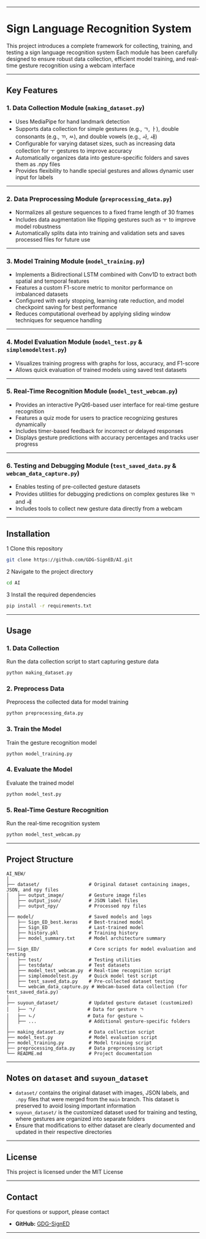 
---

# Sign Language Recognition System

This project introduces a complete framework for collecting, training, and testing a sign language recognition system Each module has been carefully designed to ensure robust data collection, efficient model training, and real-time gesture recognition using a webcam interface

---

## Key Features

### 1. Data Collection Module (`making_dataset.py`)
- Uses MediaPipe for hand landmark detection
- Supports data collection for simple gestures (e.g., ㄱ, ㅏ), double consonants (e.g., ㄲ, ㅆ), and double vowels (e.g., ㅘ, ㅙ)
- Configurable for varying dataset sizes, such as increasing data collection for ㅜ gestures to improve accuracy
- Automatically organizes data into gesture-specific folders and saves them as .npy files
- Provides flexibility to handle special gestures and allows dynamic user input for labels

---

### 2. Data Preprocessing Module (`preprocessing_data.py`)
- Normalizes all gesture sequences to a fixed frame length of 30 frames
- Includes data augmentation like flipping gestures such as ㅜ to improve model robustness
- Automatically splits data into training and validation sets and saves processed files for future use

---

### 3. Model Training Module (`model_training.py`)
- Implements a Bidirectional LSTM combined with Conv1D to extract both spatial and temporal features
- Features a custom F1-score metric to monitor performance on imbalanced datasets
- Configured with early stopping, learning rate reduction, and model checkpoint saving for best performance
- Reduces computational overhead by applying sliding window techniques for sequence handling

---

### 4. Model Evaluation Module (`model_test.py` & `simplemodeltest.py`)
- Visualizes training progress with graphs for loss, accuracy, and F1-score
- Allows quick evaluation of trained models using saved test datasets

---

### 5. Real-Time Recognition Module (`model_test_webcam.py`)
- Provides an interactive PyQt6-based user interface for real-time gesture recognition
- Features a quiz mode for users to practice recognizing gestures dynamically
- Includes timer-based feedback for incorrect or delayed responses
- Displays gesture predictions with accuracy percentages and tracks user progress

---

### 6. Testing and Debugging Module (`test_saved_data.py` & `webcam_data_capture.py`)
- Enables testing of pre-collected gesture datasets
- Provides utilities for debugging predictions on complex gestures like ㄲ and ㅙ
- Includes tools to collect new gesture data directly from a webcam

---

## Installation

1 Clone this repository
   ```bash
   git clone https://github.com/GDG-SignED/AI.git
   ```
2 Navigate to the project directory
   ```bash
   cd AI
   ```
3 Install the required dependencies
   ```bash
   pip install -r requirements.txt
   ```

---

## Usage

### 1. Data Collection
Run the data collection script to start capturing gesture data
```bash
python making_dataset.py
```

### 2. Preprocess Data
Preprocess the collected data for model training
```bash
python preprocessing_data.py
```

### 3. Train the Model
Train the gesture recognition model
```bash
python model_training.py
```

### 4. Evaluate the Model
Evaluate the trained model
```bash
python model_test.py
```

### 5. Real-Time Gesture Recognition
Run the real-time recognition system
```bash
python model_test_webcam.py
```

---

## Project Structure

```
AI_NEW/
│
├── dataset/                  # Original dataset containing images, JSON, and npy files
│   ├── output_image/         # Gesture image files
│   ├── output_json/          # JSON label files
│   ├── output_npy/           # Processed npy files
│
├── model/                    # Saved models and logs
│   ├── Sign_ED_best.keras    # Best-trained model
│   ├── Sign_ED               # Last-trained model 
│   ├── history.pkl           # Training history
│   ├── model_summary.txt     # Model architecture summary
│
├── Sign_ED/                  # Core scripts for model evaluation and testing
│   ├── test/                 # Testing utilities
│   ├── testdata/             # Test datasets
│   ├── model_test_webcam.py  # Real-time recognition script
│   ├── simplemodeltest.py    # Quick model test script
│   ├── test_saved_data.py    # Pre-collected dataset testing 
│   └── webcam_data_capture.py # Webcam-based data collection (for test_saved_data.py)
│
├── suyoun_dataset/           # Updated gesture dataset (customized)
│   ├── ㄱ/                   # Data for gesture ㄱ
│   ├── ㄴ/                   # Data for gesture ㄴ
│   ├── ...                   # Additional gesture-specific folders
│
├── making_dataset.py         # Data collection script
├── model_test.py             # Model evaluation script
├── model_training.py         # Model training script
├── preprocessing_data.py     # Data preprocessing script
└── README.md                 # Project documentation
```

---

## Notes on `dataset` and `suyoun_dataset`

- `dataset/` contains the original dataset with images, JSON labels, and `.npy` files that were merged from the `main` branch. This dataset is preserved to avoid losing important information
- `suyoun_dataset/` is the customized dataset used for training and testing, where gestures are organized into separate folders
- Ensure that modifications to either dataset are clearly documented and updated in their respective directories

---

## License

This project is licensed under the MIT License

---

## Contact

For questions or support, please contact
- **GitHub:** [GDG-SignED](https://github.com/GDG-SignED)

---

